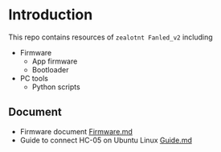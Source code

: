 # Introduction
This repo contains resources of `zealotnt Fanled_v2` including
- Firmware
    + App firmware
    + Bootloader
- PC tools
    + Python scripts

## Document
+ Firmware document [Firmware.md](Firmware/Firmware.md)
+ Guide to connect HC-05 on Ubuntu Linux [Guide.md](Doc/note/connect_HC_05.md)
